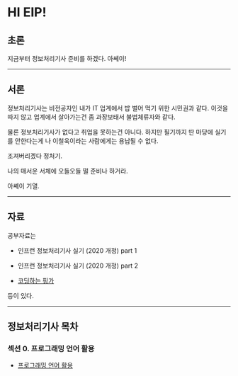 # HI EIP!

## 초론

지금부터 정보처리기사 준비를 하겠다. 아쎼이!

---

## 서론

정보처리기사는 비전공자인 내가 IT 업계에서 밥 벌어 먹기 위한 시민권과 같다. 이것을 따지 않고 업계에서 살아가는건 좀 과장보태서 불법체류자와 같다.

물론 정보처리기사가 없다고 취업을 못하는건 아니다.
하지만 필기까지 딴 마당에 실기를 안한다는게 나 이철욱이라는 사람에게는 용납될 수 없다.

조져버리겠다 정처기.

나의 매서운 서체에 오들오들 떨 준비나 하거라.

아쎼이 기열.

---

## 자료

공부자료는

- 인프런 정보처리기사 실기 (2020 개정) part 1

- 인프런 정보처리기사 실기 (2020 개정) part 2

- [코딩하는 핑가](https://ss-o.tistory.com/110?category=967966)

등이 있다.

---

## 정보처리기사 목차

### 섹션 0. 프로그래밍 언어 활용

- [프로그래밍 언어 활용]()
